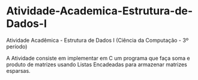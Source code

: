 # Atividade-Academica-Estrutura-de-Dados-I
Atividade Acadêmica - Estrutura de Dados I (Ciência da Computação - 3º período)

A Atividade consiste em implementar em C um programa que faça soma e produto de matrizes usando Listas Encadeadas para armazenar matrizes esparsas.
